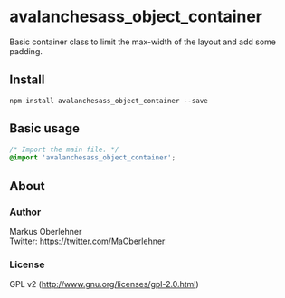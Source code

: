 # avalanchesass_object_container
Basic container class to limit the max-width of the layout and add some padding.

## Install
```
npm install avalanchesass_object_container --save
```

## Basic usage
```css
/* Import the main file. */
@import 'avalanchesass_object_container';
```

## About
### Author
Markus Oberlehner  
Twitter: https://twitter.com/MaOberlehner

### License
GPL v2 (http://www.gnu.org/licenses/gpl-2.0.html)
